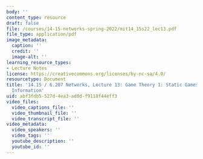 ```yaml
---
body: ''
content_type: resource
draft: false
file: /courses/14-15-networks-spring-2022/mit14_15s22_lec13.pdf
file_type: application/pdf
image_metadata:
  caption: ''
  credit: ''
  image-alt: ''
learning_resource_types:
- Lecture Notes
license: https://creativecommons.org/licenses/by-nc-sa/4.0/
resourcetype: Document
title: '14.15 / 6.207 Networks, Lecture 13: Game Theory 1: Static Games with Complete
  Information'
uid: abf3fdb5-527d-4ea3-ad0d-f9118f44eff3
video_files:
  video_captions_file: ''
  video_thumbnail_file: ''
  video_transcript_file: ''
video_metadata:
  video_speakers: ''
  video_tags: ''
  youtube_description: ''
  youtube_id: ''
---
```

